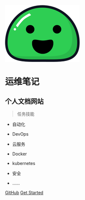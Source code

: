 ![logo](_media/icon.svg)

# 运维笔记

## 个人文档网站

> 任务技能

* 自动化

* DevOps

* 云服务

* Docker

* kubernetes

* 安全

* ......

  

[GitHub](https://github.com/shiwu32/shiwu32.github.com.git)
[Get Started](README.md)